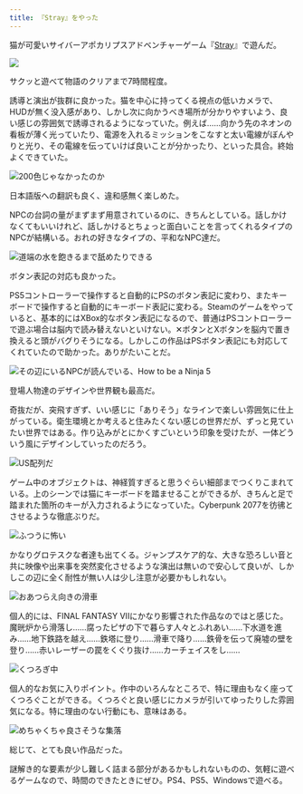 ```yaml
---
title: 『Stray』をやった
---
```

猫が可愛いサイバーアポカリプスアドベンチャーゲーム『[Stray](https://store.steampowered.com/app/1332010/Stray/?l=japanese)』で遊んだ。

![](https://lh3.googleusercontent.com/p-NQl-hkGbSPa953bEiOFktMtVfHYHu8l378zS6vL8cD3qrID0IZBIMAmDo7_5eg0fQF1mnqfmPnoQ_7ttm8yPOukY3vq6RtKqqp8APr6lh-BpGshI0JkzTGCzWs5HBJh_om35BXAF89Ie_PdY3A9jA7Y5o5nP1f2kHMtIYe76j0_VJ3-oZoS9Aj-lN_gg)

サクッと遊べて物語のクリアまで7時間程度。

誘導と演出が抜群に良かった。猫を中心に持ってくる視点の低いカメラで、HUDが無く没入感があり、しかし次に向かうべき場所が分かりやすいよう、良い感じの雰囲気で誘導されるようになっていた。例えば……向かう先のネオンの看板が薄く光っていたり、電源を入れるミッションをこなすと太い電線がぼんやりと光り、その電線を伝っていけば良いことが分かったり、といった具合。終始よくできていた。

![](https://lh6.googleusercontent.com/66l8wc-TIvmbDC3UoIYB-UXqL3in1EQqNQmK5Sxvq802lsAgvoOgkMJHdGlcdY78Zl40u43OheeaGRCz4jILDgwrOXpyNaiELdo_SLNtT1tKiJS0VoQvY0Jzp7m2pXKUfjhnjDU3GWyoxzeAj3dW_qWS7YZIewoxEn1xuU-lpIShPptLqwNPDxc8QDHl3A "200色じゃなかったのか")

日本語版への翻訳も良く、違和感無く楽しめた。

NPCの台詞の量がまずまず用意されているのに、きちんとしている。話しかけなくてもいいけれど、話しかけるとちょっと面白いことを言ってくれるタイプのNPCが結構いる。おれの好きなタイプの、平和なNPC達だ。

![](https://lh6.googleusercontent.com/EyfYb3ZcrINCLwYFeg0cW4i6AEPirR_xXl6f-s6n3Vb7-H5IqkFjdI_8EMSyoUJU3F8a6deGuB6fdpPm7C2ij9e_fNzkhBwLgYKpv0CivokkAsuPQhclpJaED5Gq1Ne7ihgmOjxAKTOZks2cPSZDpzNYQFuSE8-P23DvaOkDMC6I_162EYu7nw_I4ao4eQ "道端の水を飽きるまで舐めたりできる")

ボタン表記の対応も良かった。

PS5コントローラーで操作すると自動的にPSのボタン表記に変わり、またキーボードで操作すると自動的にキーボード表記に変わる。Steamのゲームをやっていると、基本的にはXBox的なボタン表記になるので、普通はPSコントローラーで遊ぶ場合は脳内で読み替えないといけない。✕ボタンとXボタンを脳内で置き換えると頭がバグりそうになる。しかしこの作品はPSボタン表記にも対応してくれていたので助かった。ありがたいことだ。

![](https://lh6.googleusercontent.com/20dB_0WDitvzB4qcHpIxIC5jbDZtolIAekqjRG4BT4qLwg6AMP-hxtLfd_fkOJiFAJDdfEMDBa7ZJk_qvS2juDLqk0npEILXpCBd2eapUdBZhJ7Mm5xmn2CEppm_w9ccenMUt1cr4h33DMl84dwvP6-fN0qbVdJLlv9pm2VnthBQP0df3ZdNudpKvcpfzg "その辺にいるNPCが読んでいる、How to be a Ninja 5")

登場人物達のデザインや世界観も最高だ。

奇抜だが、突飛すぎず、いい感じに「ありそう」なラインで楽しい雰囲気に仕上がっている。衛生環境とか考えると住みたくない感じの世界だが、ずっと見ていたい世界ではある。作り込みがとにかくすごいという印象を受けたが、一体どういう風にデザインしていったのだろう。

![](https://lh3.googleusercontent.com/NZCHjkDbbCFXoV9PlKlNW7iaAdoLlcAvY8idvNTnq3luuH0lGvi6AHxL5aTm229w6IXk-4K2GsYxP8H7VwIjtwYO5-IhduFjHx9UF9FXQmHz56NMx-31gIJMkcZaizLTxR1R6sisqFQivQDXD9v364vxh8489LqgPGfmjfiy54jK_MqB-kvBc8EJFWOG_A "US配列だ")

ゲーム中のオブジェクトは、神経質すぎると思うぐらい細部までつくりこまれている。上のシーンでは猫にキーボードを踏ませることができるが、きちんと足で踏まれた箇所のキーが入力されるようになっていた。Cyberpunk 2077を彷彿とさせるような徹底ぶりだ。

![](https://lh4.googleusercontent.com/2t3w5I8zpdKDtc-62Od6lSzX5mgidRhfVa8D5YAZj4T626t2RcT19BOaffVyYgdd2CqyB6kmbtbo05g6vTFFlKhCXNBGG7H3bDADsdTZ44y7lMnvQZjPB7sIhUHtA4FgyObQrA_Nzje43vPsdsBhGLCoR5o9pm_JeOk3XCweTYGlmCowRDkmTFRCJbmyuA "ふつうに怖い")

かなりグロテスクな者達も出てくる。ジャンプスケア的な、大きな恐ろしい音と共に映像や出来事を突然変化させるような演出は無いので安心して良いが、しかしこの辺に全く耐性が無い人は少し注意が必要かもしれない。

![](https://lh6.googleusercontent.com/rzgtuxc-QRtRYC3oWigZuHSm1RrK1zZeWo9R8TjqJpWSpXX8THyCscPJEGErc-S6taw_6pzIXOHw8WMe5QPHo4gBpnwWaubhUiWNvCFFBl9uZlW3rIpOzbZKVQ29KPHECWxXk5pAyYvBd_3fMMkPnCh0_WL8v_R1dt0V3QOwCwWVs7AYezp3x9BBCF8h8w "おあつらえ向きの滑車")

個人的には、FINAL FANTASY VIIにかなり影響された作品なのではと感じた。魔晄炉から滑落し……腐ったピザの下で暮らす人々とふれあい……下水道を進み……地下鉄路を越え……鉄塔に登り……滑車で降り……鉄骨を伝って廃墟の壁を登り……赤いレーザーの罠をくぐり抜け……カーチェイスをし……

![](https://lh4.googleusercontent.com/0LCdU9PogjRDiI2CJnvok5XWrLNYZUJ62JatuCkpfY6omG8n6FEPERos7a523FRXbJ4srzI_frBWgnTBs_qgjqD_VUwWro_RsMLoeAKIEb8Oil_wGZ-1OnG9uBuHmPx82S0Cbq1UNu3mrz6uIoUvVYjAQFmqsHBfmXjhFWKKMDR5tldh2e4ZNw69VhdEnQ "くつろぎ中")

個人的なお気に入りポイント。作中のいろんなところで、特に理由もなく座ってくつろぐことができる。くつろぐと良い感じにカメラが引いてゆったりした雰囲気になる。特に理由のない行動にも、意味はある。

![](https://lh4.googleusercontent.com/hpmt-Oxy0DHY9x4cvAKZKcMplaPdlF4zozf-keWiUk7Oes4wsNucRvhq0oTxxMXNVaJ_RmHCwZsloBQefYfs3By7N4TiDlByD1zNC3N4MXRHfiHlW_IUooAxg9a_H2qPd_l345GiR8fi-3TyWDuMv0IcLMNgj00Hu3uLs2gv849y6NV-ZMC7eGamPvq1AQ "めちゃくちゃ良さそうな集落")

総じて、とても良い作品だった。

謎解き的な要素が少し難しく詰まる部分があるかもしれないものの、気軽に遊べるゲームなので、時間のできたときにぜひ。PS4、PS5、Windowsで遊べる。
